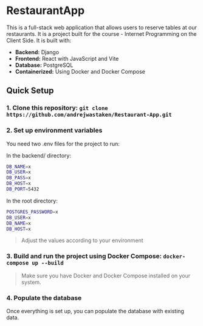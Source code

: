# RestaurantApp

This is a full-stack web application that allows users to reserve tables at our restaurants. It is a project built for the course - Internet Programming on the Client Side. It is built with:

- **Backend:** Django
- **Frontend:** React with JavaScript and Vite
- **Database:** PostgreSQL
- **Containerized:** Using Docker and Docker Compose

## Quick Setup

### 1. Clone this repository: `git clone https://github.com/andrejwastaken/Restaurant-App.git`

### 2. Set up environment variables

You need two .env files for the project to run:

In the backend/ directory:

```bash
DB_NAME=x
DB_USER=x
DB_PASS=x
DB_HOST=x
DB_PORT=5432
```

In the root directory:

```bash
POSTGRES_PASSWORD=x
DB_USER=x
DB_NAME=x
DB_HOST=x
```

> Adjust the values according to your environment

### 3. Build and run the project using Docker Compose: `docker-compose up --build`

> Make sure you have Docker and Docker Compose installed on your system.

### 4. Populate the database

Once everything is set up, you can populate the database with existing data.

